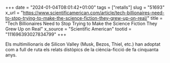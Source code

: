 +++
date = "2024-01-04T08:01:42+01:00"
tags = ["retalls"]
slug = "51693"
x_url = "https://www.scientificamerican.com/article/tech-billionaires-need-to-stop-trying-to-make-the-science-fiction-they-grew-up-on-real/"
title = "Tech Billionaires Need to Stop Trying to Make the Science Fiction They Grew Up on Real"
x_source = "Scientific American"
tootid = "111696393027834799"
+++

Els multimilionaris de Silicon Valley (Musk, Bezos, Thiel, etc.) han adoptat com a full de ruta els relats distòpics de la ciència-ficció de fa cinquanta anys.
